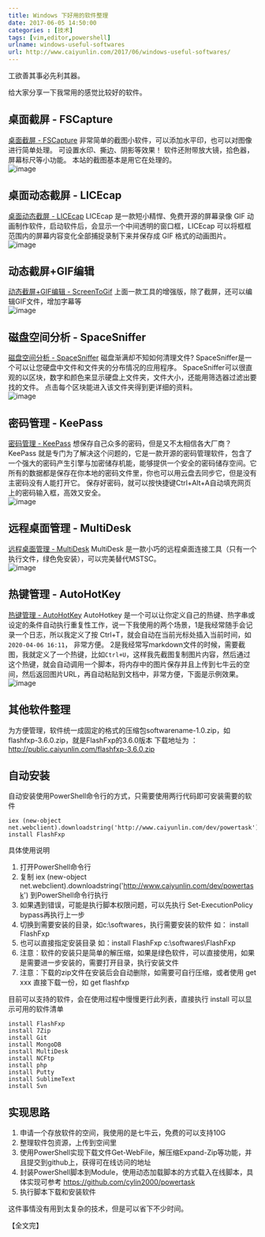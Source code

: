 ```yaml
---
title: Windows 下好用的软件整理  
date: 2017-06-05 14:50:00   
categories : [技术]  
tags: [vim,editor,powershell]  
urlname: windows-useful-softwares  
url: http://www.caiyunlin.com/2017/06/windows-useful-softwares/  
---
```


工欲善其事必先利其器。

给大家分享一下我常用的感觉比较好的软件。


## 桌面截屏 - FSCapture

[桌面截屏 - FSCapture](http://public.caiyunlin.com/fscapture-8.4.zip)
	非常简单的截图小软件，可以添加水平印，也可以对图像进行简单处理。 可设置水印、撕边、阴影等效果！ 软件还附带放大镜，拾色器，屏幕标尺等小功能。 本站的截图基本是用它在处理的。   
	![image](http://images.caiyunlin.com/20200406123633.png) 

## 桌面动态截屏 - LICEcap

[桌面动态截屏 - LICEcap](http://public.caiyunlin.com/licecap-1.28.zip)
	LICEcap 是一款短小精悍、免费开源的屏幕录像 GIF 动画制作软件，启动软件后，会显示一个中间透明的窗口框，LICEcap 可以将框框范围内的屏幕内容变化全部捕捉录制下来并保存成 GIF 格式的动画图片。    
	![image](http://images.caiyunlin.com/20200406122712.png) 

## 动态截屏+GIF编辑

[动态截屏+GIF编辑 - ScreenToGif](http://public.caiyunlin.com/screentogif_2.17.1.zip)
    上面一款工具的增强版，除了截屏，还可以编辑GIF文件，增加字幕等   
    ![image](http://images.caiyunlin.com/20200407100625.png)

## 磁盘空间分析 - SpaceSniffer

[磁盘空间分析 - SpaceSniffer](http://public.caiyunlin.com/spacesniffer-1.2.zip)
	磁盘渐满却不知如何清理文件? SpaceSniffer是一个可以让您硬盘中文件和文件夹的分布情况的应用程序。 SpaceSniffer可以很直观的以区块，数字和颜色来显示硬盘上文件夹，文件大小，还能用筛选器过滤出要找的文件。 点击每个区块能进入该文件夹得到更详细的资料。   
	![image](http://images.caiyunlin.com/20200406124702.png) 

## 密码管理 - KeePass

[密码管理 - KeePass](http://public.caiyunlin.com/keypass-2.42.1.zip)
	想保存自己众多的密码，但是又不太相信各大厂商？ KeePass 就是专门为了解决这个问题的，它是一款开源的密码管理软件，包含了一个强大的密码产生引擎与加密储存机能，能够提供一个安全的密码储存空间。它所有的数据都是保存在你本地的密码文件里，你也可以用云盘去同步它，但是没有主密码没有人能打开它。 保存好密码，就可以按快捷键Ctrl+Alt+A自动填充网页上的密码输入框，高效又安全。   
	![image](http://images.caiyunlin.com/20200406011137.png)

## 远程桌面管理 - MultiDesk

[远程桌面管理 - MultiDesk](http://public.caiyunlin.com/multidesk-3.0.zip)
	MultiDesk 是一款小巧的远程桌面连接工具（只有一个执行文件，绿色免安装），可以完美替代MSTSC。   
	![image](http://images.caiyunlin.com/20200406043433.png)

## 热键管理 - AutoHotKey

[热键管理 - AutoHotKey](http://public.caiyunlin.com/autohotkey-1.0.47.zip)
	AutoHotkey 是一个可以让你定义自己的热键、热字串或设定的条件自动执行重复性工作，说一下我使用的两个场景，1是我经常随手会记录一个日志，所以我定义了按 Ctrl+T，就会自动在当前光标处插入当前时间，如`2020-04-06 16:11`， 非常方便。    2是我经常写markdown文件的时候，需要截图，我就定义了一个热键，比如`Ctrl+U`，这样我先截图复制图片内容，然后通过这个热键，就会自动调用一个脚本，将内存中的图片保存并且上传到七牛云的空间，然后返回图片URL，再自动粘贴到文档中，非常方便，下面是示例效果。 
	![image](http://images.caiyunlin.com/20200406051445.gif)


## 其他软件整理

为方便管理，软件统一成固定的格式的压缩包softwarename-1.0.zip，如flashfxp-3.6.0.zip，就是FlashFxp的3.6.0版本
下载地址为 ： http://public.caiyunlin.com/flashfxp-3.6.0.zip 

## 自动安装

自动安装使用PowerShell命令行的方式，只需要使用两行代码即可安装需要的软件
```
iex (new-object net.webclient).downloadstring('http://www.caiyunlin.com/dev/powertask')
install FlashFxp 
```
具体使用说明

1. 打开PowerShell命令行
1. 复制 iex (new-object net.webclient).downloadstring('http://www.caiyunlin.com/dev/powertask') 到PowerShell命令行执行
1. 如果遇到错误，可能是执行脚本权限问题，可以先执行 Set-ExecutionPolicy bypass再执行上一步
1. 切换到需要安装的目录，如c:\softwares，执行需要安装的软件 如： install FlashFxp
1. 也可以直接指定安装目录 如：install FlashFxp c:\softwares\FlashFxp
1. 注意：软件的安装只是简单的解压缩，如果是绿色软件，可以直接使用，如果是需要进一步安装的，需要打开目录，执行安装文件
1. 注意：下载的zip文件在安装后会自动删除，如需要可自行压缩，或者使用 get xxx 直接下载一份，如 get flashfxp

目前可以支持的软件，会在使用过程中慢慢更行此列表，直接执行 install 可以显示可用的软件清单
```
install FlashFxp
install 7Zip
install Git
install MongoDB
install MultiDesk
install NCFtp
install php
install Putty
install SublimeText
install Svn
```

## 实现思路
1. 申请一个存放软件的空间，我使用的是七牛云，免费的可以支持10G
1. 整理软件包资源，上传到空间里
1. 使用PowerShell实现下载文件Get-WebFile，解压缩Expand-Zip等功能，并且提交到github上，获得可在线访问的地址
1. 封装PowerShell脚本到Module，使用动态加载脚本的方式载入在线脚本，具体实现可参考 https://github.com/cylin2000/powertask 
1. 执行脚本下载和安装软件

这件事情没有用到太复杂的技术，但是可以省下不少时间。

【全文完】